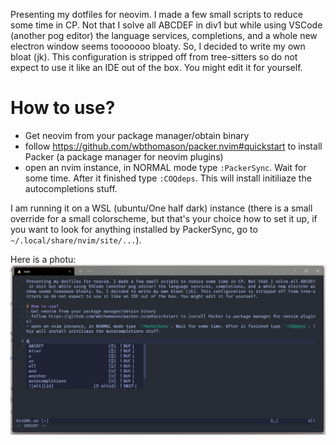 Presenting my dotfiles for neovim. I made a few small scripts to reduce some time in CP. Not that I solve all ABCDEF in div1 but while using VSCode (another pog editor) the language services, completions, and a whole new electron window seems tooooooo bloaty. So, I decided to write my own bloat (jk). This configuration is stripped off from tree-sitters so do not expect to use it like an IDE out of the box. You might edit it for yourself.

# How to use?
- Get neovim from your package manager/obtain binary
- follow https://github.com/wbthomason/packer.nvim#quickstart to install Packer (a package manager for neovim plugins)
- open an nvim instance, in NORMAL mode type `:PackerSync`. Wait for some time. After it finished type `:COQdeps`. This will install initiliaze the autocompletions stuff.

I am running it on a WSL (ubuntu/One half dark) instance (there is a small override for a small colorscheme, but that's your choice how to set it up, if you want to look for anything installed by PackerSync, go to `~/.local/share/nvim/site/...`).

Here is a photu:
![Demonstration image](current-looks.png)

